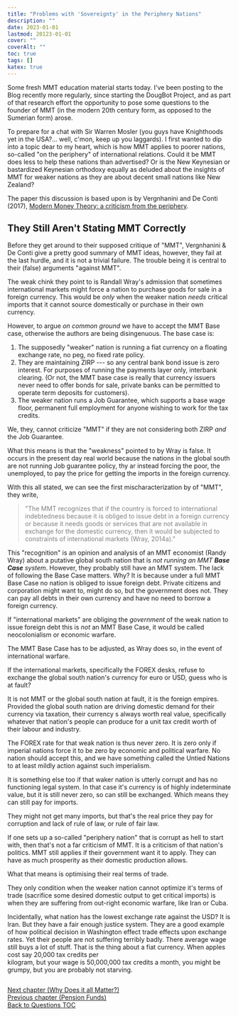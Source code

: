 ```yaml
---
title: "Problems with 'Sovereignty' in the Periphery Nations"
description: ""
date: 2023-01-01
lastmod: 20123-01-01
cover: ""
coverAlt: ""
toc: true
tags: []
katex: true
---
```


Some fresh MMT education material starts today. I've been posting to the Blog 
recently more regularly, since starting the DougBot Project, and as part of that 
research effort the opportunity to pose some questions to the founder of MMT (in the 
modern 20th century form, as opposed to the Sumerian form) arose.

To prepare for a chat with Sir Warren Mosler (you guys have Knighthoods yet in the 
USA?... well, c'mon, keep up you laggards). 
I first wanted to dip into a topic dear to my heart, which is how MMT applies to 
poorer nations, so-called "on the periphery" of international relations.  Could it be 
MMT does less to help these nations than advertised? Or is the New Keynesian or 
bastardized Keynesian orthodoxy equally as deluded about the insights of MMT for 
weaker nations as they are about decent small nations like New Zealand?

The paper this discussion is based upon is by Vergnhanini and De&nbsp;Conti (2017), 
[Modern Money Theory: a criticism from the periphery](https://www.braziliankeynesianreview.org/BKR/article/download/115/90).

## They Still Aren't Stating MMT Correctly

Before they get around to their supposed critique of "MMT", Vergnhanini & De&nbsp;Conti 
give a pretty good summary of MMT ideas, however, they fail at the last hurdle, and it is 
not a trivial failure. The trouble being it is central to their (false) arguments 
"against MMT".

The weak chink they point to is Randall Wray's admission that sometimes international 
markets might force a nation to purchase goods for sale in a foreign currency. This 
would be *only* when the weaker nation *needs* critical imports that it cannot source 
domestically or purchase in their own currency. 

However, to argue *on common ground* we have to accept the MMT Base case, otherwise 
the authors are being disingenuous. The base case is:

1. The supposedly "weaker" nation is running a fiat currency on a floating exchange rate, 
no peg, no fixed rate policy.
2. They are maintaining ZIRP --- so any central bank bond issue is zero interest. For 
purposes of running the payments layer only, interbank clearing. (Or not, the MMT 
base case is really that currency issuers never need to offer bonds for sale, private 
banks can be permitted to operate term deposits for customers).
3. The weaker nation runs a Job Guarantee, which supports a base wage floor, 
permanent full employment for anyone wishing to work for the tax credits.

We, they, cannot criticize "MMT" if they are not considering both ZIRP *and* the 
Job Guarantee.

What this means is that the "weakness" pointed to by Wray is false. It occurs in the 
present day real world because the nations in the global south are not running Job 
guarantee policy, thy ar instead forcing the poor, the unemployed, to pay the price for 
getting the imports in the foreign currency.

With this all stated, we can see the first mischaracterization by of "MMT", they write,

> <span style="color: grey;">"The MMT recognizes that if the country is forced to 
international indebtedness because it is obliged to issue debt in a foreign currency 
or because it needs goods or services that are not available in 
exchange for the domestic currency, then it would be subjected to constraints of 
international markets (Wray, 2014a)."</span>

This "recognition" is an opinion and analysis of an MMT economist (Randy Wray) about 
a putative global south nation that is *not running an MMT **Base Case** system*. 
However, they probably still have an MMT system. The lack of following the 
Base Case matters.
Why? It is because under a full MMT Base Case no nation is obliged to issue 
foreign debt. Private citizens and corporation might want to, might do so, but the 
government does not. They can pay all debts in their own currency and have no need 
to borrow a foreign currency.

If "international markets" are obliging the *government* of the weak nation to issue 
foreign debt this is *not* an MMT Base Case, it would be called neocolonialism or 
economic warfare.

The MMT Base Case has to be adjusted, as Wray does so, in the event of international 
warfare.

If the international markets, specifically the FOREX desks, refuse to exchange the global 
south nation's currency for euro or USD, guess who is at fault?

It is not MMT or the global south nation at fault, it is the foreign empires.  
Provided the global south nation are driving domestic demand for their currency via 
taxation, their currency s always worth real value, specifically whatever that 
nation's people can produce for a unit tax credit worth of their labour and industry.

The FOREX rate for that weak nation is thus never zero. It is zero only if imperial 
nations force it to be zero by economic and political warfare.  No nation should 
accept this, and we have something called the Untied Nations to at least mildly 
action against such imperialism.

It is something else too if that waker nation is utterly corrupt and has no 
functioning legal system. In that case it's currency is of highly indeterminate 
value, but it is still never zero, so can still be exchanged. Which means they can 
still pay for imports.

They might not get many imports, but that's the real price they pay for corruption 
and lack of rule of law, or rule of fair law.

If one sets up a so-called "periphery nation" that is corrupt as hell to start with, 
then that's not a far criticism of MMT. It is a criticism of that nation's politics. 
MMT still applies if their government want it to apply. They can have as much 
prosperity as their domestic production allows.

What that means is optimising their real terms of trade.

They only condition when the weaker nation cannot optimize it's terms of trade 
(sacrifice some desired domestic output to get critical imports) is when they are 
suffering from out-right economic warfare, like Iran or Cuba.

Incidentally, what nation has the lowest exchange rate against the USD? It is Iran. 
But they have a fair enough justice system. They are a good example of how political 
decision in Washington effect trade effects upon exchange rates. Yet their people are 
not suffering terribly badly. There average wage still buys a lot of stuff.
That is the thing about a fiat currency. When apples cost say 20,000 tax credits per  
kilogram, but your wage is 50,000,000 tax credits a month, you might be grumpy, but 
you are probably not starving.


```TODO: only just getting started.
```





[Next chapter (Why Does it all Matter?)](../100_why_does_it_matter)  
[Previous chapter (Pension Funds)](../12_pension_funds)  
[Back to Questions TOC](../)
